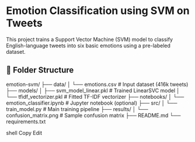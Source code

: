 # Emotion Classification using SVM on Tweets

This project trains a Support Vector Machine (SVM) model to classify English-language tweets into six basic emotions using a pre-labeled dataset.

## 📁 Folder Structure

emotion-svm/
├── data/
│ └── emotions.csv # Input dataset (416k tweets)
├── models/
│ ├── svm_model_linear.pkl # Trained LinearSVC model
│ └── tfidf_vectorizer.pkl # Fitted TF-IDF vectorizer
├── notebooks/
│ └── emotion_classifier.ipynb # Jupyter notebook (optional)
├── src/
│ └── train_model.py # Main training pipeline
├── results/
│ └── confusion_matrix.png # Sample confusion matrix
├── README.md
└── requirements.txt

shell
Copy
Edit
